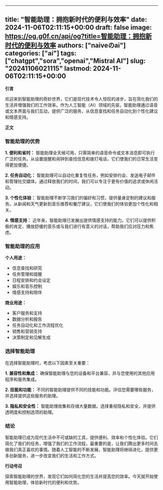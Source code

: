 
---
title: "智能助理：拥抱新时代的便利与效率"
date: 2024-11-06T02:11:15+00:00
draft: false
image: https://og.g0f.cn/api/og?title=智能助理：拥抱新时代的便利与效率
authors: ["naiveのai"]
categories: ["ai"]
tags: ["chatgpt","sora","openai","Mistral AI"]
slug: "20241106021115"
lastmod: 2024-11-06T02:11:15+00:00
---
**引言**

欢迎来到智能助理的奇妙世界，它们是现代技术令人惊叹的进步，旨在简化我们的生活并增强我们的工作效率。作为人工智能（AI）领域的先驱，智能助理通过语音或文本界面与我们互动，提供广泛的服务，从信息查找和任务自动化到个性化建议和情感支持。

**正文**

### 智能助理的优势

**1. 便利和省时：**
智能助理全天候可用，只需简单的语音命令或文本消息即可执行广泛的任务。从设置提醒和闹钟到查找信息和拨打电话，它们使我们的日常生活变得更加便捷。

**2. 任务自动化：**
智能助理可以自动化重复性任务，例如安排约会、发送电子邮件和管理社交媒体。通过释放我们的时间，我们可以专注于更有价值的追求或休闲活动。

**3. 个性化体验：**
智能助理不断学习我们的偏好和习惯，提供量身定制的建议和服务。从新闻和天气更新到音乐推荐和餐厅建议，它们使我们的体验更加个性化和相关。

**4. 情感支持：**
近年来，智能助理已发展出提供情感支持的能力。它们可以提供积极的肯定、播放舒缓的音乐或与我们进行有意义的对话，帮助我们应对压力和焦虑。

### 智能助理的应用

**个人用途：**
* 信息查找和研究
* 任务管理和提醒
* 日程安排和约会设定
* 娱乐和音乐控制
* 情感支持和陪伴

**商业用途：**
* 客户服务和支持
* 数据分析和报告
* 任务自动化和工作流程优化
* 销售和营销支持
* 决策制定和见解生成

### 选择智能助理

在选择智能助理时，考虑以下因素至关重要：

**1. 兼容性和集成：**
确保智能助理与您的设备和平台兼容，并与您使用的其他应用程序和服务集成。

**2. 技能和功能：**
不同的智能助理提供不同的技能和功能。评估您需要哪些服务，并选择提供这些服务的助理。

**3. 隐私和安全性：**
智能助理收集和存储大量数据。选择重视隐私和安全，并提供透明度和控制选项的助理。

### 结论

智能助理已成为现代生活中不可或缺的工具，提供便利、效率和个性化体验。它们简化了我们的任务，增强了我们的工作流程，最重要的是，让我们腾出更多时间去做我们真正喜欢的事情。随着人工智能的不断发展，智能助理将继续进化，提供更多创新服务，进一步改变我们的生活和工作方式。

**行动号召**

探索智能助理的世界，发现它们如何简化您的生活并提高您的效率。今天就开始使用智能助理，体验新时代的便利和优势。
